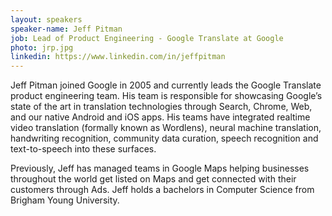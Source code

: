 ```yaml
---
layout: speakers
speaker-name: Jeff Pitman
job: Lead of Product Engineering - Google Translate at Google
photo: jrp.jpg
linkedin: https://www.linkedin.com/in/jeffpitman
---
```

Jeff Pitman joined Google in 2005 and currently leads the Google Translate product engineering team. His team is responsible for showcasing Google’s state of the art in translation technologies through Search, Chrome, Web, and our native Android and iOS apps. His teams have integrated realtime video translation (formally known as Wordlens), neural machine translation, handwriting recognition, community data curation, speech recognition and text-to-speech into these surfaces.

Previously, Jeff has managed teams in Google Maps helping businesses throughout the world get listed on Maps and get connected with their customers through Ads. Jeff holds a bachelors in Computer Science from Brigham Young University.
